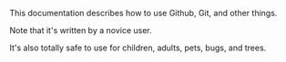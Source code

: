 
This documentation describes how to use Github, Git, and other things.

Note that it's written by a novice user.

It's also totally safe to use for children, adults, pets, bugs, and trees.


